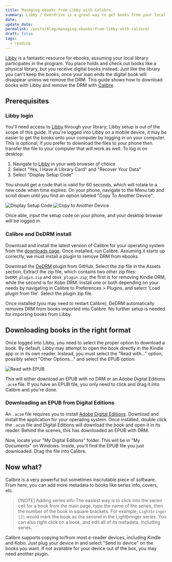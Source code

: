 ```yaml
---
title: Managing ebooks from Libby with Calibre
summary: Libby / Overdrive is a great way to get books from your local library; Calibre is the best way to manage them all.
date: 
update_date: 
permalink: /posts/blog/managing-ebooks-from-libby-with-calibre/
draft: false
tags:
  - reading
---
```

[Libby] is a fantastic resource for ebooks, assuming your local library participates in the program. You place holds and check out books like a physical library, but you receive digital books instead. Just like the library you can't keep the books; once your loan ends the digital book will disappear unless we remove the DRM. This guide shows how to download books with Libby and remove the DRM with [Calibre].

## Prerequisites

### Libby login

You'll need access to [Libby] through your library; Libby setup is out of the scope of this guide. If you're logged into Libby on a mobile device, it may be easier to get the books onto your computer by logging in on your computer. This is optional; if you prefer to download the files to your phone then transfer the file to your computer that will work as well. To log in on desktop:

1. Navigate to [Libby] in your web browser of choice
2. Select "Yes, I Have A Library Card" and "Recover Your Data"
3. Select "Display Setup Code"

You should get a code that is valid for 60 seconds, which will rotate to a new code when time expires. On your phone, navigate to the Menu tab and scroll down until you find an option labeled "Copy To Another Device".

![Display Setup Code](./attachments/SetupCode.png)
![Copy to Another Device](./attachments/Recover%20Your%20Data.png)

Once able, input the setup code on your phone, and your desktop browser will be logged in.

### Calibre and DeDRM install

Download and install the latest version of Calibre for your operating system from the [downloads page](https://calibre-ebook.com/download). Once installed, run Calibre. Assuming it starts up correctly, we must install a plugin to remove DRM from ebooks.

Download the [DeDRM](https://github.com/noDRM/DeDRM_tools/releases/latest) plugin from GitHub. Select the zip file in the Assets section. Extract the zip file, which contains two other zip files: `DeDRM_plugin.zip` and `Obok_plugin.zip`; the first is for removing Kindle DRM, while the second is for Kobo DRM. Install one or both depending on your needs by navigating in Calibre to Preferences > Plugins, and select 'Load plugin from file'. Select the plugin zip file.

Once installed (you may need to restart Calibre), DeDRM automatically removes DRM from books imported into Calibre. No further setup is needed for importing books from Libby.

## Downloading books in the right format

Once logged into Libby, you need to select the proper option to download a book. By default, Libby may attempt to open the book directly in the Kindle app or in its own reader. Instead, you must select the "Read with..." option, possibly select "Other Options..." and select the EPUB option:

![Read with EPUB](./attachments/ReadWithEpub.png)

This will either download an EPUB with no DRM or an Adobe Digital Editions `.acsm` file. If you have an EPUB file, you only need to click and drag it into Calibre and you're done.

### Downloading an EPUB from Digital Editions

An `.acsm` file requires you to install [Adobe Digital Editions](https://www.adobe.com/solutions/ebook/digital-editions/download.html). Download and install the application for your operating system. Once installed, double click the `.acsm` file and Digital Editions will download the book and open it in its reader. Behind the scenes, this has downloaded an EPUB with DRM.

Now, locate your "My Digital Editions" folder. This will be in "My Documents" on Windows. Inside, you'll find the EPUB file you just downloaded. Drag the file into Calibre.

## Now what?

Calibre is a very powerful but sometimes inscrutable piece of software. From here, you can add more metadata to books like series info, covers, etc.


> [!NOTE] Adding series info
> The easiest way is to click into the series cell for a book from the main page, type the name of the series, then the number of the book in square brackets. For example, `Lightbringer [2]` would mark the book as the second in the Lightbringer series. You can also right click on a book, and edit all of its metadata, including series.

Calibre supports copying to/from most e-reader devices, including Kindle and Kobo. Just plug your device in and select "Send to device" on the books you want. If not available for your device out of the box, you may need another plugin.

[Libby]: https://libbyapp.com/
[Calibre]: https://calibre-ebook.com/